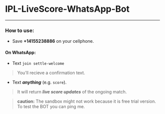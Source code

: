 # IPL-LiveScore-WhatsApp-Bot

---

### How to use:

- Save **+14155238886** on your cellphone.

#### On WhatsApp:

- Text `join settle-welcome`
> You'll recieve a confirmation text.

- Text ***anything*** (e.g. `score`).
> It will return ***live score updates*** of the ongoing match.


>**caution:** The sandbox might not work because it is free trial version. To test the BOT you can ping me.
